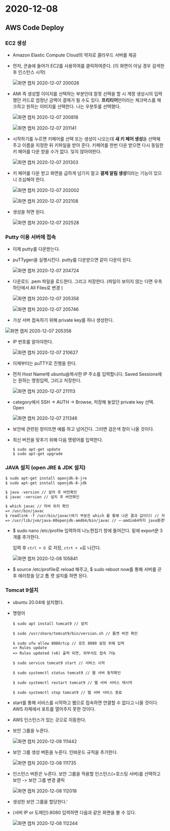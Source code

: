 # 2020-12-08

## AWS Code Deploy

### EC2 생성

- Amazon Elastic Compute Cloud의 약자로 클라우드 서버를 제공

- 먼저, 콘솔에 들어가 EC2를 사용하여를 클릭하여준다. (이 화면이 아닐 경우 검색한 후 인스턴스 시작)

  ![화면 캡처 2020-12-07 200026](https://user-images.githubusercontent.com/60080744/101343140-e1542400-38c6-11eb-8db1-bf3072f194b7.jpg)

- AMI 즉 생성할 이미지를 선택하는 부분인데 잘못 선택을 할 시 계정 생성시의 입력했던 카드로 엄청난 금액이 결제가 될 수도 있다.  **프리티어**만이라는 체크박스를 체크하고 원하는 이미지를 선택한다. 나는 우분투를 선택했다. 

  ![화면 캡처 2020-12-07 200818](https://user-images.githubusercontent.com/60080744/101343900-05fccb80-38c8-11eb-9c55-9a550a64bcfe.jpg)

  ![화면 캡처 2020-12-07 201141](https://user-images.githubusercontent.com/60080744/101344215-7ad00580-38c8-11eb-9f9e-f349291996d9.jpg)

- 시작하기를 누르면 키페어를 선택 또는 생성이 나오는데 **새 키 페어 생성**을 선택해 주고 이름을 지정한 뒤 키파일을 받아 준다. 키페어를 한번 다운 받으면 다시 동일한 키 페어를 다운 받을 수가 없다. 잊지 않아야한다.

  ![화면 캡처 2020-12-07 201303](https://user-images.githubusercontent.com/60080744/101344310-a05d0f00-38c8-11eb-9f8d-baa4a1bdaf96.jpg)

- 키 페어를 다운 받고 화면을 급하게 넘기지 말고 **결제 알림 생성**이라는 기능이 있으니 조심해야 한다.

  ![화면 캡처 2020-12-07 202002](https://user-images.githubusercontent.com/60080744/101344907-9b4c8f80-38c9-11eb-91b5-1898aecd7eea.jpg)

  ![화면 캡처 2020-12-07 202108](https://user-images.githubusercontent.com/60080744/101345013-c2a35c80-38c9-11eb-96e8-217849653a99.jpg)

- 생성을 하면 된다.

  ![화면 캡처 2020-12-07 202528](https://user-images.githubusercontent.com/60080744/101345437-5d9c3680-38ca-11eb-9623-adbf75807d28.jpg)

### Putty 이용 서버에 접속

- 이제 putty를 다운받는다.

- puTTygen을 실행시킨다. putty를 다운받으면  같이 다운이 된다.

  ![화면 캡처 2020-12-07 204724](https://user-images.githubusercontent.com/60080744/101347435-6fcba400-38cd-11eb-9031-37601aa1630a.jpg)

- 다운로드 .pem 파일을 로드한다. 그리고 저장한다. (파일이 보이지 않는 다면 우측하단에서 All Files로 변경 )

  ![화면 캡처 2020-12-07 205358](https://user-images.githubusercontent.com/60080744/101348195-9a6a2c80-38ce-11eb-84ea-1b55db0cf9bf.jpg)

  ![화면 캡처 2020-12-07 205746](https://user-images.githubusercontent.com/60080744/101348366-e0bf8b80-38ce-11eb-9d74-628c25c711d0.jpg)

-  가상 서버 접속하기 위해 private key를 하나 생성한다.

  ![화면 캡처 2020-12-07 205358](https://user-images.githubusercontent.com/60080744/101434682-59196180-394e-11eb-878e-5c4f3b253ff9.jpg)

- IP 번호를 알아야한다. 

  ![화면 캡처 2020-12-07 210627](https://user-images.githubusercontent.com/60080744/101349078-16b13f80-38d0-11eb-8f7c-1bc1cd66c203.jpg)

- 이제부터는 puTTY로 진행을 한다.

- 먼저 Host Name에 ubuntu@복사한 IP 주소를 입력합니다. Saved Sessions에는 원하는 명칭입력, 그리고 저장한다.

  ![화면 캡처 2020-12-07 211113](https://user-images.githubusercontent.com/60080744/101349472-c1c1f900-38d0-11eb-9d60-79574a7603f5.jpg)

- category에서 SSH -> AUTH -> Browse, 저장해 놓았던 private key 선택. Open

  ![화면 캡처 2020-12-07 211346](https://user-images.githubusercontent.com/60080744/101349750-1f564580-38d1-11eb-81a0-b3124dce62fd.jpg)

- 보안에 관련된 창이뜨면 예를 하고 넘어간다. 그러면 검은색 창이 나올 것이다.

- 최신 버전을 맞추기 위해 다음 명령어를 입력한다.

  ```
  $ sudo apt-get update
  $ sudo apt-get upgrade
  ```

### JAVA 설치 (open JRE & JDK 설치)

```html
$ sudo apt-get install openjdk-8-jre
$ sudo apt-get install openjdk-8-jdk

$ java -version // 설치 후 버전확인
$ javac -version // 설치 후 버전확인

$ which javac // 자바 위치 확인
=> /usr/bin/javac
$ readlink -f /usr/bin/javac(여기 부분은 which 를 통해 나온 결과 값이다) // 자바 위치 풀경로
=> /usr/lib/jvm/java-80openjdk-amd64/bin/javac // ~-amdin64까지 java환경변수($JAVA_HOME)를 설정한다.
```

- $ sudo nano /etc/profile 입력하여 나노편집기 창에 들어간다. 밑에 export문 3개를 추가한다. 

  입력 후 `ctrl + O `로 저장, `ctrt + x`로 나간다.

  ![화면 캡처 2020-12-08 105841](https://user-images.githubusercontent.com/60080744/101428579-5dd91800-3944-11eb-9452-aece8f720fa3.jpg)

- $ source /etc/profile로 reload 해주고, $ sudo reboot  now를 통해 서버를 끈 후 에러창을 닫고 톰 캣 설치를 하면 된다.

### Tomcat 9설치

- ubuntu 20.04에 설치했다.

- 명령어

  ```
  $ sudo apt install tomcat9 // 설치
  
  $ sudo /usr/share/tomcat9/bin/version.sh // 톰캣 버전 확인
  
  $ sudo ufw allow 8080/tcp // 포트 8080 설정 위해 입력
  => Rules update
  => Rules updated (v6) 출력 되면, 외부서도 접속 가능
  
  $ sudo service tomcat9 start // 서비스 시작
  
  $ sudo systemctl status tomcat9 // 웹 서버 동작확인
  
  $ sudo systemctl restart tomcat9 // 웹 서버 서비스 재시작
  
  $ sudo systemctl stop tomcat9 // 웹 서버 서비스 종료
  ```



- start를 통해 서비스를 시작하고 웹으로 접속하면 연결할 수 없다고 나올 것이다. AWS 자체에서 포트를 열어주지 못한 것이다.

- AWS 인스턴스가 있는 곳으로 이동한다.

- 보안 그룹을 누른다.

  ![화면 캡처 2020-12-08 111442](https://user-images.githubusercontent.com/60080744/101429576-9b3ea500-3946-11eb-884a-33085f9954a0.jpg)

- 보안 그룹 생성 버튼을 누른다. 인바운드 규칙을 추가한다.

  ![화면 캡처 2020-12-08 111735](https://user-images.githubusercontent.com/60080744/101429750-04beb380-3947-11eb-9ade-4901eef362b0.jpg)

- 인스턴스 버튼은 누른다. 보안 그룹을 적용할 인스턴스(=호스팅 서버)를 선택하고 보안 -> 보안 그룹 변경 클릭

  ![화면 캡처 2020-12-08 112018](https://user-images.githubusercontent.com/60080744/101429944-641cc380-3947-11eb-90d5-47a4ebd75aaf.jpg)

- 생성한 보안 그룹을 할당한다.'

- (서버 IP or 도메인):8080 입력하면 다음과 같은 화면을 볼 수 있다.

  ![화면 캡처 2020-12-08 112244](https://user-images.githubusercontent.com/60080744/101430102-b9f16b80-3947-11eb-90c6-dd56fa6e09fc.jpg)

